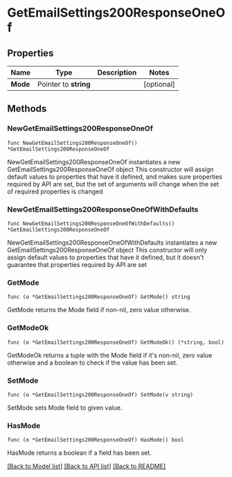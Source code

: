 # GetEmailSettings200ResponseOneOf

## Properties

Name | Type | Description | Notes
------------ | ------------- | ------------- | -------------
**Mode** | Pointer to **string** |  | [optional] 

## Methods

### NewGetEmailSettings200ResponseOneOf

`func NewGetEmailSettings200ResponseOneOf() *GetEmailSettings200ResponseOneOf`

NewGetEmailSettings200ResponseOneOf instantiates a new GetEmailSettings200ResponseOneOf object
This constructor will assign default values to properties that have it defined,
and makes sure properties required by API are set, but the set of arguments
will change when the set of required properties is changed

### NewGetEmailSettings200ResponseOneOfWithDefaults

`func NewGetEmailSettings200ResponseOneOfWithDefaults() *GetEmailSettings200ResponseOneOf`

NewGetEmailSettings200ResponseOneOfWithDefaults instantiates a new GetEmailSettings200ResponseOneOf object
This constructor will only assign default values to properties that have it defined,
but it doesn't guarantee that properties required by API are set

### GetMode

`func (o *GetEmailSettings200ResponseOneOf) GetMode() string`

GetMode returns the Mode field if non-nil, zero value otherwise.

### GetModeOk

`func (o *GetEmailSettings200ResponseOneOf) GetModeOk() (*string, bool)`

GetModeOk returns a tuple with the Mode field if it's non-nil, zero value otherwise
and a boolean to check if the value has been set.

### SetMode

`func (o *GetEmailSettings200ResponseOneOf) SetMode(v string)`

SetMode sets Mode field to given value.

### HasMode

`func (o *GetEmailSettings200ResponseOneOf) HasMode() bool`

HasMode returns a boolean if a field has been set.


[[Back to Model list]](../README.md#documentation-for-models) [[Back to API list]](../README.md#documentation-for-api-endpoints) [[Back to README]](../README.md)


